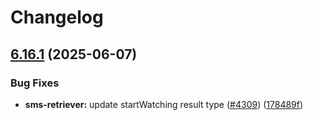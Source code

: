 # Changelog

## [6.16.1](https://github.com/danielsogl/awesome-cordova-plugins/compare/sms-retriever-v6.16.0...sms-retriever-v6.16.1) (2025-06-07)


### Bug Fixes

* **sms-retriever:** update startWatching result type ([#4309](https://github.com/danielsogl/awesome-cordova-plugins/issues/4309)) ([178489f](https://github.com/danielsogl/awesome-cordova-plugins/commit/178489ffaae6ad256ca1536bc79e63354c72516f))
